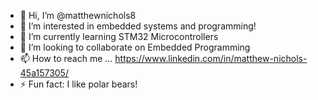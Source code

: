 - 👋 Hi, I’m @matthewnichols8
- 👀 I’m interested in embedded systems and programming!
- 🌱 I’m currently learning STM32 Microcontrollers
- 💞️ I’m looking to collaborate on Embedded Programming
- 📫 How to reach me ... https://www.linkedin.com/in/matthew-nichols-45a157305/ 
- ⚡ Fun fact: I like polar bears!

<!---
matthewnichols8/matthewnichols8 is a ✨ special ✨ repository because its `README.md` (this file) appears on your GitHub profile.
You can click the Preview link to take a look at your changes.
--->
